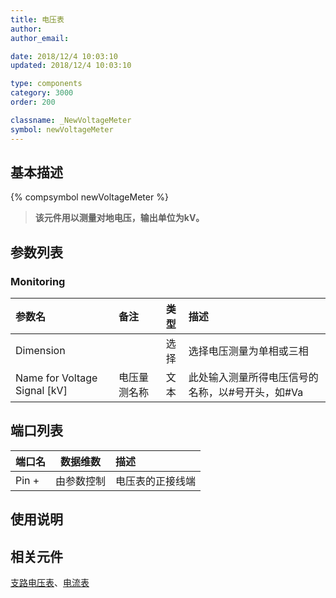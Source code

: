 ```yaml
---
title: 电压表
author: 
author_email:

date: 2018/12/4 10:03:10
updated: 2018/12/4 10:03:10

type: components
category: 3000
order: 200

classname: _NewVoltageMeter
symbol: newVoltageMeter
---
```

## 基本描述
{% compsymbol newVoltageMeter %}

> **该元件用以测量对地电压，输出单位为kV。**

## 参数列表
### Monitoring
| 参数名 | 备注 | 类型 | 描述 |
| :--- | :--- | :--: | :--- |
| Dimension |  | 选择 | 选择电压测量为单相或三相 |
| Name for Voltage Signal \[kV\] | 电压量测名称 | 文本 | 此处输入测量所得电压信号的名称，以#号开头，如#Va  |


## 端口列表

| 端口名 | 数据维数 | 描述 |
| :--- | :--:  | :--- |
| Pin + | 由参数控制 |电压表的正接线端 |                   

## 使用说明



## 相关元件

[支路电压表](/components/comp_NewBranchVoltageMeter.html)、[电流表](/components/comp_NewCurrentMeter.html)
